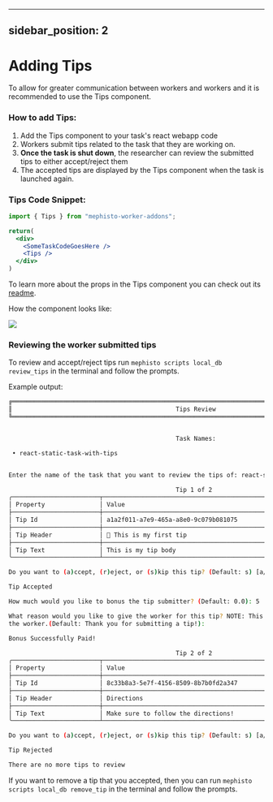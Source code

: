 <!---
  Copyright (c) Meta Platforms and its affiliates.
  This source code is licensed under the MIT license found in the
  LICENSE file in the root directory of this source tree.
-->

---
sidebar_position: 2
---

# Adding Tips
To allow for greater communication between workers and workers and it is recommended to use the Tips component. 

### How to add Tips:
1. Add the Tips component to your task's react webapp code
2. Workers submit tips related to the task that they are working on.
3. **Once the task is shut down**, the researcher can review the submitted tips to either accept/reject them
4. The accepted tips are displayed by the Tips component when the task is launched again.

### Tips Code Snippet:
```jsx
import { Tips } from "mephisto-worker-addons";

return(
  <div>
    <SomeTaskCodeGoesHere />
    <Tips />
  </div>
)
```

To learn more about the props in the Tips component you can check out its [readme](https://github.com/facebookresearch/Mephisto/blob/main/packages/mephisto-worker-addons/README.md#documentation).

How the component looks like: 

![](/tips_component.png)

### Reviewing the worker submitted tips
To review and accept/reject tips run `mephisto scripts local_db review_tips` in the terminal and follow the prompts.

Example output:
```bash
╔════════════════════════════════════════════════════════════════════════════════════════════╗
║                                             Tips Review                                    ║
╚════════════════════════════════════════════════════════════════════════════════════════════╝


                                              Task Names:                                              

 • react-static-task-with-tips                                                                         


Enter the name of the task that you want to review the tips of: react-static-task-with-tips 

                                              Tip 1 of 2                                               
╭────────────────────────┬───────────────────────────────────────────────────────────────────╮
│ Property               │ Value                                                             │
├────────────────────────┼───────────────────────────────────────────────────────────────────┤
│ Tip Id                 │ a1a2f011-a7e9-465a-a8e0-9c079b081075                              │
├────────────────────────┼───────────────────────────────────────────────────────────────────┤
│ Tip Header             │ 🎉 This is my first tip                                           │
├────────────────────────┼───────────────────────────────────────────────────────────────────┤
│ Tip Text               │ This is my tip body                                               │
╰────────────────────────┴───────────────────────────────────────────────────────────────────╯

Do you want to (a)ccept, (r)eject, or (s)kip this tip? (Default: s) [a/r/s]: a

Tip Accepted

How much would you like to bonus the tip submitter? (Default: 0.0): 5

What reason would you like to give the worker for this tip? NOTE: This will be shared with 
the worker.(Default: Thank you for submitting a tip!): 

Bonus Successfully Paid!

                                              Tip 2 of 2                                               
╭────────────────────────┬────────────────────────────────────────────────────────────────────╮
│ Property               │ Value                                                              │
├────────────────────────┼────────────────────────────────────────────────────────────────────┤
│ Tip Id                 │ 8c33b8a3-5e7f-4156-8509-8b7b0fd2a347                               │
├────────────────────────┼────────────────────────────────────────────────────────────────────┤
│ Tip Header             │ Directions                                                         │
├────────────────────────┼────────────────────────────────────────────────────────────────────┤
│ Tip Text               │ Make sure to follow the directions!                                │
╰────────────────────────┴────────────────────────────────────────────────────────────────────╯

Do you want to (a)ccept, (r)eject, or (s)kip this tip? (Default: s) [a/r/s]: r

Tip Rejected

There are no more tips to review
```

If you want to remove a tip that you accepted, then you can run `mephisto scripts local_db remove_tip` in the terminal and follow the prompts.
